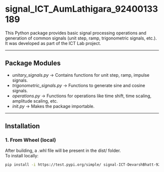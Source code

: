 # signal_ICT_AumLathigara_92400133189

This Python package provides basic signal processing operations and generation of common signals (unit step, ramp, trigonometric signals, etc.).  
It was developed as part of the ICT Lab project.

---

##  Package Modules
- *unitary_signals.py* → Contains functions for unit step, ramp, impulse signals.
- *trigonometric_signals.py* → Functions to generate sine and cosine signals.
- *operations.py* → Functions for operations like time shift, time scaling, amplitude scaling, etc.
- *_init_.py* → Makes the package importable.

---

## Installation

### 1. From Wheel (local)
After building, a .whl file will be present in the dist/ folder.  
To install locally:

```bash
pip install -i https://test.pypi.org/simple/ signal-ICT-DevarshBhatt-92400133073==2.0.0
